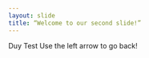 ```yaml
---
layout: slide
title: “Welcome to our second slide!”
---
```

Duy Test
Use the left arrow to go back!
